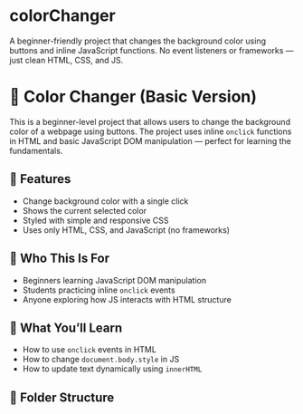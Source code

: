 # colorChanger
A beginner-friendly project that changes the background color using buttons and inline JavaScript functions. No event listeners or frameworks — just clean HTML, CSS, and JS.

# 🎨 Color Changer (Basic Version)

This is a beginner-level project that allows users to change the background color of a webpage using buttons. The project uses inline `onclick` functions in HTML and basic JavaScript DOM manipulation — perfect for learning the fundamentals.

## 🌟 Features

- Change background color with a single click
- Shows the current selected color
- Styled with simple and responsive CSS
- Uses only HTML, CSS, and JavaScript (no frameworks)

## 👶 Who This Is For

- Beginners learning JavaScript DOM manipulation
- Students practicing inline `onclick` events
- Anyone exploring how JS interacts with HTML structure

## 🧠 What You’ll Learn

- How to use `onclick` events in HTML
- How to change `document.body.style` in JS
- How to update text dynamically using `innerHTML`

## 📁 Folder Structure

